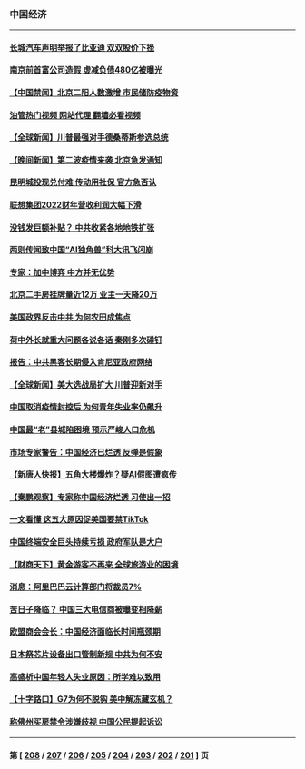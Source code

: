 ### 中国经济
---
#### [长城汽车声明举报了比亚迪 双双股价下挫](../../pages/ncid283/n14003509.md?05260045) 
#### [南京前首富公司造假 虚减负债480亿被曝光](../../pages/ncid283/n14003752.md?05260045) 
#### [【中国禁闻】北京二阳人数激增 市民储防疫物资](../../pages/ncid283/n14003334.md?05260045) 
#### [油管热门视频 网站代理 翻墙必看视频](http://138.2.39.72:81/youtube.html?epic-marker?05260045)
#### [【全球新闻】川普最强对手德桑蒂斯参选总统](../../pages/ncid283/n14003740.md?05260045) 
#### [【晚间新闻】第二波疫情来袭 北京急发通知](../../pages/ncid283/n14003275.md?05260045) 
#### [昆明城投现兑付难 传动用社保 官方急否认](../../pages/ncid283/n14003532.md?05260045) 
#### [联想集团2022财年营收利润大幅下滑](../../pages/ncid283/n14003443.md?05260045) 
#### [没钱发巨额补贴？ 中共收紧各地地铁扩张](../../pages/ncid283/n14003386.md?05260045) 
#### [两则传闻致中国“AI独角兽”科大讯飞闪崩](../../pages/ncid283/n14003420.md?05260045) 
#### [专家：加中博弈 中方并无优势](../../pages/ncid283/n14003285.md?05260045) 
#### [北京二手房挂牌量近12万 业主一天降20万](../../pages/ncid283/n14003072.md?05260045) 
#### [美国政界反击中共 为何农田成焦点](../../pages/ncid283/n14003260.md?05260045) 
#### [荷中外长就重大问题各说各话 秦刚多次碰钉](../../pages/ncid283/n14003248.md?05260045) 
#### [报告：中共黑客长期侵入肯尼亚政府网络](../../pages/ncid283/n14003091.md?05260045) 
#### [【全球新闻】美大选战局扩大 川普迎新对手](../../pages/ncid283/n14003061.md?05260045) 
#### [中国取消疫情封控后 为何青年失业率仍飙升](../../pages/ncid283/n14003024.md?05260045) 
#### [中国最“老”县城陷困境 预示严峻人口危机](../../pages/ncid283/n14002870.md?05260045) 
#### [市场专家警告：中国经济已烂透 反弹是假象](../../pages/ncid283/n14002866.md?05260045) 
#### [【新唐人快报】五角大楼爆炸？疑AI假图遭疯传](../../pages/ncid283/n14002710.md?05260045) 
#### [【秦鹏观察】专家称中国经济烂透 习使出一招](../../pages/ncid283/n14002767.md?05260045) 
#### [一文看懂 这五大原因促美国要禁TikTok](../../pages/ncid283/n14002629.md?05260045) 
#### [中国终端安全巨头持续亏损 政府军队是大户](../../pages/ncid283/n14002723.md?05260045) 
#### [【财商天下】黄金游客不再来 全球旅游业的困境](../../pages/ncid283/n14002692.md?05260045) 
#### [消息：阿里巴巴云计算部门将裁员7%](../../pages/ncid283/n14002465.md?05260045) 
#### [苦日子降临？ 中国三大电信商被曝变相降薪](../../pages/ncid283/n14002697.md?05260045) 
#### [欧盟商会会长：中国经济面临长时间瓶颈期](../../pages/ncid283/n14002684.md?05260045) 
#### [日本祭芯片设备出口管制新规 中共为何不安](../../pages/ncid283/n14002608.md?05260045) 
#### [高盛析中国年轻人失业原因：所学难以致用](../../pages/ncid283/n14002617.md?05260045) 
#### [【十字路口】G7为何不脱钩 美中解冻藏玄机？](../../pages/ncid283/n14002513.md?05260045) 
#### [称佛州买房禁令涉嫌歧视 中国公民提起诉讼](../../pages/ncid283/n14002447.md?05260045) 

---
#### 第 [ [208](./208.md?05260045) / [207](./207.md?05260045) / [206](./206.md?05260045) / [205](./205.md?05260045) / [204](./204.md?05260045) / [203](./203.md?05260045) / [202](./202.md?05260045) / [201](./201.md?05260045) ] 页
